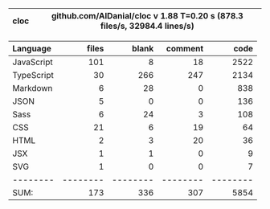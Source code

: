 | cloc | github.com/AlDanial/cloc v 1.88 T=0.20 s (878.3 files/s, 32984.4 lines/s) |
| ---- | ------------------------------------------------------------------------- |


| Language   |    files |    blank |  comment |     code |
| :--------- | -------: | -------: | -------: | -------: |
| JavaScript |      101 |        8 |       18 |     2522 |
| TypeScript |       30 |      266 |      247 |     2134 |
| Markdown   |        6 |       28 |        0 |      838 |
| JSON       |        5 |        0 |        0 |      136 |
| Sass       |        6 |       24 |        3 |      108 |
| CSS        |       21 |        6 |       19 |       64 |
| HTML       |        2 |        3 |       20 |       36 |
| JSX        |        1 |        1 |        0 |        9 |
| SVG        |        1 |        0 |        0 |        7 |
| --------   | -------- | -------- | -------- | -------- |
| SUM:       |      173 |      336 |      307 |     5854 |
